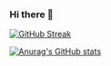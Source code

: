 ### Hi there 👋

<!--
**yaustal666/yaustal666** is a ✨ _special_ ✨ repository because its `README.md` (this file) appears on your GitHub profile.

Here are some ideas to get you started:

- 🔭 I’m currently working on ...
- 🌱 I’m currently learning ...
- 👯 I’m looking to collaborate on ...
- 🤔 I’m looking for help with ...
- 💬 Ask me about ...
- 📫 How to reach me: ...
- 😄 Pronouns: ...
- ⚡ Fun fact: ...
-->

[![GitHub Streak](https://streak-stats.demolab.com/?user=yaustal666)](https://git.io/streak-stats)

[![Anurag's GitHub stats](https://github-readme-stats.vercel.app/api?username=yaustal666)](https://github.com/anuraghazra/github-readme-stats)
